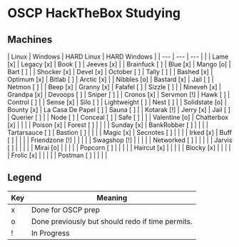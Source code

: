 # OSCP HackTheBox Studying

## Machines

| Linux            | Windows         | HARD Linux            | HARD Windows  |
| ---              | ---             | ---                   |               |
| Lame        [x]  | Legacy     [x]  | Book             [ ]  | Jeeves   [x]  |
| Brainfuck   [ ]  | Blue       [x]  | Mango            [o]  | Bart     [ ]  |
| Shocker     [x]  | Devel      [x]  | October          [ ]  | Tally    [ ]  |
| Bashed      [x]  | Optimum    [x]  | Bitlab           [ ]  | Arctic   [x]  |
| Nibbles     [o]  | Bastard    [x]  | Jail             [ ]  | Netmon   [ ]  |
| Beep        [x]  | Granny     [x]  | Falafel          [ ]  | Sizzle   [ ]  |
| Nineveh     [x]  | Grandpa    [x]  | Devoops          [ ]  | Sniper   [ ]  |
| Cronos      [x]  | Servmon    [!]  | Hawk             [ ]  | Control  [ ]  |
| Sense       [x]  | Silo       [ ]  | Lightweight      [ ]  | Nest     [ ]  |
| Solidstate  [o]  | Bounty     [x]  | La Casa De Papel [ ]  | Sauna    [ ]  |
| Kotarak     [!]  | Jerry      [x]  | Jail             [ ]  | Querier  [ ]  |
| Node        [ ]  | Conceal    [ ]  | Safe             [ ]  |               |
| Valentine   [o]  | Chatterbox [x]  |                       |               |
| Poison      [x]  | Forest     [ ]  |                       |               |
| Sunday      [x]  | BankRobber [ ]  |                       |               |
| Tartarsauce [ ]  | Bastion    [ ]  |                       |               |
| Magic       [x]  | Secnotes   [ ]  |                       |               |
| Irked       [x]  | Buff       [ ]  |                       |               |
| Friendzone  [!]  |                 |                       |               |
| Swagshop    [!]  |                 |                       |               |
| Networked   [ ]  |                 |                       |               |
| Jarvis      [ ]  |                 |                       |               |
| Mirai       [o]  |                 |                       |               |
| Popcorn     [ ]  |                 |                       |               |
| Haircut     [x]  |                 |                       |               |
| Blocky      [x]  |                 |                       |               |
| Frolic      [x]  |                 |                       |               |
| Postman     [ ]  |                 |                       |               |

## Legend

| Key  | Meaning                                           |
| ---  | ---                                               |
| x    | Done for OSCP prep                                |
| o    | Done previously but should redo if time permits.  |
| !    | In Progress                                       |

